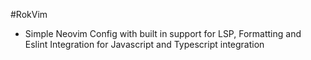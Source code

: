 #RokVim

- Simple Neovim Config with built in support for LSP, Formatting and Eslint Integration for Javascript and Typescript integration
